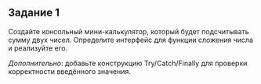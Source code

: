 ## Задание 1

Создайте консольный мини-калькулятор, который будет подсчитывать сумму двух чисел. Определите интерфейс для функции
сложения числа и реализуйте его.

_Дополнительно_: добавьте конструкцию Try/Catch/Finally для проверки корректности введённого значения.